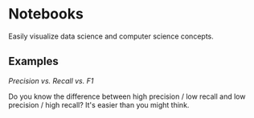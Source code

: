 # Notebooks

Easily visualize data science and computer science concepts.

## Examples

*Precision vs. Recall vs. F1*

Do you know the difference between high precision / low recall and low precision / high recall? It's easier than you might think.
